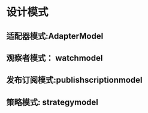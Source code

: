 # 设计模式
## 适配器模式:AdapterModel
## 观察者模式： watchmodel
## 发布订阅模式:publishscriptionmodel
## 策略模式: strategymodel

   

